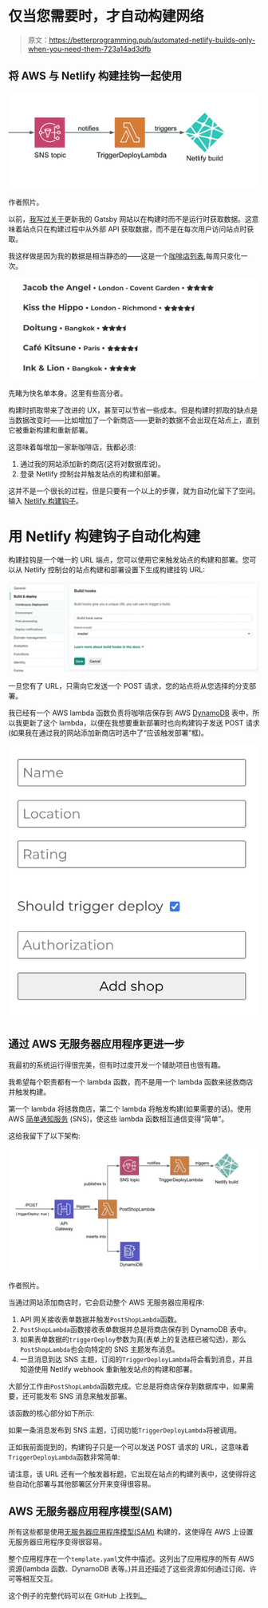 # 仅当您需要时，才自动构建网络

> 原文：<https://betterprogramming.pub/automated-netlify-builds-only-when-you-need-them-723a14ad3dfb>

## 将 AWS 与 Netlify 构建挂钩一起使用

![](img/bd7d276433ac7658c8e168bcc309f4d6.png)

作者照片。

以前，[我写过关于](https://medium.com/better-programming/getting-gatsby-wrong-836c198eb6ea)更新我的 Gatsby 网站以在构建时而不是运行时获取数据。这意味着站点只在构建过程中从外部 API 获取数据，而不是在每次用户访问站点时获取。

我这样做是因为我的数据是相当静态的——这是一个[咖啡店列表](https://cpv123.netlify.app/coffee/),每周只变化一次。

![](img/a88fb1fc6f27b0a96d10ce69a3b2faa0.png)

先睹为快名单本身。这里有些高分者。

构建时抓取带来了改进的 UX，甚至可以节省一些成本。但是构建时抓取的缺点是当数据改变时——比如增加了一个新商店——更新的数据不会出现在站点上，直到它被重新构建和重新部署。

这意味着每增加一家新咖啡店，我都必须:

1.  通过我的网站添加新的商店(这将对数据库说)。
2.  登录 Netlify 控制台并触发站点的构建和部署。

这并不是一个很长的过程，但是只要有一个以上的步骤，就为自动化留下了空间。输入 [Netlify 构建钩子](https://docs.netlify.com/configure-builds/build-hooks/)。

# 用 Netlify 构建钩子自动化构建

构建挂钩是一个唯一的 URL 端点，您可以使用它来触发站点的构建和部署。您可以从 Netlify 控制台的站点构建和部署设置下生成构建挂钩 URL:

![](img/e24c3053fa85aefaff6c9621e2ee62be.png)

一旦您有了 URL，只需向它发送一个 POST 请求，您的站点将从您选择的分支部署。

我已经有一个 AWS lambda 函数负责将咖啡店保存到 AWS [DynamoDB](https://aws.amazon.com/dynamodb/) 表中，所以我更新了这个 lambda，以便在我想要重新部署时也向构建钩子发送 POST 请求(如果我在通过我的网站添加新商店时选中了“应该触发部署”框)。

![](img/0fbe4e983ee371c6ec7e0c24ea13f3c7.png)

## 通过 AWS 无服务器应用程序更进一步

我最初的系统运行得很完美，但有时过度开发一个辅助项目也很有趣。

我希望每个职责都有一个 lambda 函数，而不是用一个 lambda 函数来拯救商店并触发构建。

第一个 lambda 将拯救商店，第二个 lambda 将触发构建(如果需要的话)。使用 AWS [简单通知服务](https://aws.amazon.com/sns/) (SNS)，使这些 lambda 函数相互通信变得“简单”。

这给我留下了以下架构:

![](img/aa39681b11816921687dbfa2eff93cbc.png)

作者照片。

当通过网站添加商店时，它会启动整个 AWS 无服务器应用程序:

1.  API 网关接收表单数据并触发`PostShopLambda`函数。
2.  `PostShopLambda`函数接收表单数据并总是将商店保存到 DynamoDB 表中。
3.  如果表单数据的`triggerDeploy`参数为真(表单上的复选框已被勾选)，那么`PostShopLambda`也会向特定的 SNS 主题发布消息。
4.  一旦消息到达 SNS 主题，订阅的`TriggerDeployLambda`将会看到消息，并且知道使用 Netlify webhook 重新触发站点的构建和部署。

大部分工作由`PostShopLambda`函数完成。它总是将商店保存到数据库中，如果需要，还可能发布 SNS 消息来触发部署。

该函数的核心部分如下所示:

如果一条消息发布到 SNS 主题，订阅功能`TriggerDeployLambda`将被调用。

正如我前面提到的，构建钩子只是一个可以发送 POST 请求的 URL，这意味着`TriggerDeployLambda`函数非常简单:

请注意，该 URL 还有一个触发器标题，它出现在站点的构建列表中，这使得将这些自动化部署与其他部署区分开来变得很容易。

## AWS 无服务器应用程序模型(SAM)

所有这些都是使用[无服务器应用程序模型(SAM)](https://aws.amazon.com/serverless/sam/) 构建的，这使得在 AWS 上设置无服务器应用程序变得很容易。

整个应用程序在一个`template.yaml`文件中描述。这列出了应用程序的所有 AWS 资源(lambda 函数、DynamoDB 表等。)并且还描述了这些资源如何通过订阅、许可等相互交互。

这个例子的完整代码可以在 GitHub 上找到[。](https://github.com/cpv123/serverless-application-coffee-shops)
